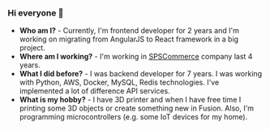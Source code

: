 ### Hi everyone 👋

- **Who am I?** - Currently, I'm frontend developer for 2 years and I'm working on migrating from AngularJS to React framework in a big project.
- **Where am I working?** - I'm working in [SPSCommerce](https://www.spscommerce.com/) company last 4 years.
- **What I did before?** - I was backend developer for 7 years. I was working with Python, AWS, Docker, MySQL, Redis technologies. I've implemented a lot of difference API services.
- **What is my hobby?** - I have 3D printer and when I have free time I printing some 3D objects or create something new in Fusion. Also, I'm programming microcontrollers (e.g. some IoT devices for my home).

<!--
**Tynik/Tynik** is a ✨ _special_ ✨ repository because its `README.md` (this file) appears on your GitHub profile.

Here are some ideas to get you started:

- 🔭 I’m currently working on ...
- 🌱 I’m currently learning ...
- 👯 I’m looking to collaborate on ...
- 🤔 I’m looking for help with ...
- 💬 Ask me about ...
- 📫 How to reach me: ...
- 😄 Pronouns: ...
- ⚡ Fun fact: ...
-->

